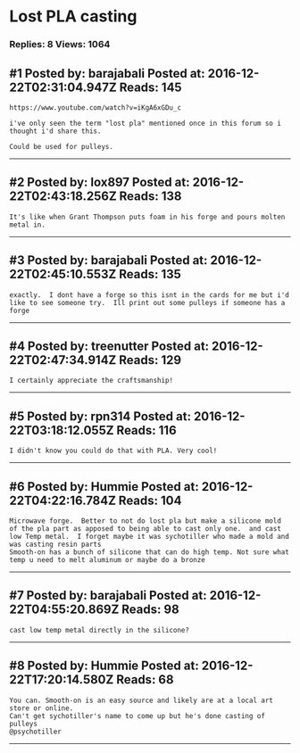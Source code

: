 # Lost PLA casting

### Replies: 8 Views: 1064

## \#1 Posted by: barajabali Posted at: 2016-12-22T02:31:04.947Z Reads: 145

```
https://www.youtube.com/watch?v=iKgA6xGDu_c

i've only seen the term "lost pla" mentioned once in this forum so i thought i'd share this. 

Could be used for pulleys.
```

---
## \#2 Posted by: lox897 Posted at: 2016-12-22T02:43:18.256Z Reads: 138

```
It's like when Grant Thompson puts foam in his forge and pours molten metal in.
```

---
## \#3 Posted by: barajabali Posted at: 2016-12-22T02:45:10.553Z Reads: 135

```
exactly.  I dont have a forge so this isnt in the cards for me but i'd like to see someone try.  Ill print out some pulleys if someone has a forge
```

---
## \#4 Posted by: treenutter Posted at: 2016-12-22T02:47:34.914Z Reads: 129

```
I certainly appreciate the craftsmanship!
```

---
## \#5 Posted by: rpn314 Posted at: 2016-12-22T03:18:12.055Z Reads: 116

```
I didn't know you could do that with PLA. Very cool!
```

---
## \#6 Posted by: Hummie Posted at: 2016-12-22T04:22:16.784Z Reads: 104

```
Microwave forge.  Better to not do lost pla but make a silicone mold of the pla part as apposed to being able to cast only one.  and cast low Temp metal.  I forget maybe it was sychotiller who made a mold and was casting resin parts 
Smooth-on has a bunch of silicone that can do high temp. Not sure what temp u need to melt aluminum or maybe do a bronze
```

---
## \#7 Posted by: barajabali Posted at: 2016-12-22T04:55:20.869Z Reads: 98

```
cast low temp metal directly in the silicone?
```

---
## \#8 Posted by: Hummie Posted at: 2016-12-22T17:20:14.580Z Reads: 68

```
You can. Smooth-on is an easy source and likely are at a local art store or online.
Can't get sychotiller's name to come up but he's done casting of pulleys
@psychotiller
```

---
